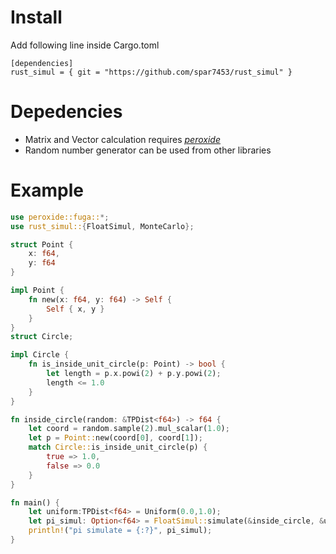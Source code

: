 # Install
Add following line inside Cargo.toml
```
[dependencies]
rust_simul = { git = "https://github.com/spar7453/rust_simul" }
```

# Depedencies
- Matrix and Vector calculation requires *[peroxide](https://github.com/Axect/Peroxide)*
- Random number generator can be used from other libraries

# Example
```rust
use peroxide::fuga::*;
use rust_simul::{FloatSimul, MonteCarlo};

struct Point {
    x: f64,
    y: f64
}

impl Point {
    fn new(x: f64, y: f64) -> Self {
        Self { x, y }
    }
}
struct Circle;

impl Circle {
    fn is_inside_unit_circle(p: Point) -> bool {
        let length = p.x.powi(2) + p.y.powi(2);
        length <= 1.0
    }
}

fn inside_circle(random: &TPDist<f64>) -> f64 {
    let coord = random.sample(2).mul_scalar(1.0);
    let p = Point::new(coord[0], coord[1]);
    match Circle::is_inside_unit_circle(p) {
        true => 1.0,
        false => 0.0
    }
}

fn main() {
    let uniform:TPDist<f64> = Uniform(0.0,1.0);
    let pi_simul: Option<f64> = FloatSimul::simulate(&inside_circle, &uniform, 100000).map(|x| x * 4.0);
    println!("pi simulate = {:?}", pi_simul);
}
```
